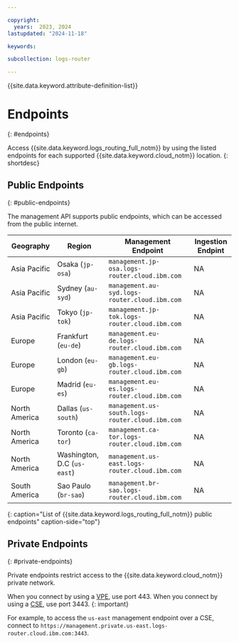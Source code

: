 ```yaml
---

copyright:
  years:  2023, 2024
lastupdated: "2024-11-18"

keywords:

subcollection: logs-router

---
```


{{site.data.keyword.attribute-definition-list}}

# Endpoints
{: #endpoints}

Access {{site.data.keyword.logs_routing_full_notm}} by using the listed endpoints for each supported {{site.data.keyword.cloud_notm}} location.
{: shortdesc}

## Public Endpoints
{: #public-endpoints}

The management API supports public endpoints, which can be accessed from the public internet. 

| Geography | Region                           | Management Endpoint | Ingestion Endpint |
|-----------|----------------------------------|---------------------|--------------------|
| Asia Pacific | Osaka (`jp-osa`) | `management.jp-osa.logs-router.cloud.ibm.com` | NA |
| Asia Pacific | Sydney (`au-syd`) | `management.au-syd.logs-router.cloud.ibm.com` | NA |
| Asia Pacific | Tokyo (`jp-tok`) | `management.jp-tok.logs-router.cloud.ibm.com` | NA |
| Europe  | Frankfurt (`eu-de`) | `management.eu-de.logs-router.cloud.ibm.com` | NA |
| Europe  | London (`eu-gb`) | `management.eu-gb.logs-router.cloud.ibm.com` | NA |
| Europe  | Madrid (`eu-es`) | `management.eu-es.logs-router.cloud.ibm.com` | NA |
| North America  | Dallas (`us-south`) | `management.us-south.logs-router.cloud.ibm.com` | NA |
| North America  | Toronto (`ca-tor`) | `management.ca-tor.logs-router.cloud.ibm.com` | NA |
| North America  | Washington, D.C (`us-east`) | `management.us-east.logs-router.cloud.ibm.com` | NA |
| South America  | Sao Paulo (`br-sao`) | `management.br-sao.logs-router.cloud.ibm.com` | NA |
{: caption="List of {{site.data.keyword.logs_routing_full_notm}} public endpoints" caption-side="top"}

## Private Endpoints
{: #private-endpoints}

Private endpoints restrict access to the {{site.data.keyword.cloud_notm}} private network.  







When you connect by using a [VPE](/docs/vpc?topic=vpc-about-vpe), use port 443. When you connect by using a [CSE](/docs/account?topic=account-service-endpoints-overview), use port 3443.
{: important}

For example, to access the `us-east` management endpoint over a CSE, connect to `https://management.private.us-east.logs-router.cloud.ibm.com:3443`. 

